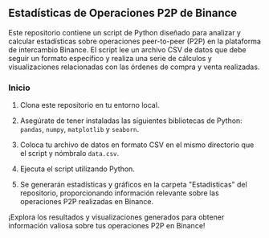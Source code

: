 ## Estadísticas de Operaciones P2P de Binance

Este repositorio contiene un script de Python diseñado para analizar y calcular estadísticas sobre operaciones peer-to-peer (P2P) en la plataforma de intercambio Binance. El script lee un archivo CSV de datos que debe seguir un formato específico y realiza una serie de cálculos y visualizaciones relacionadas con las órdenes de compra y venta realizadas.

### Inicio

1. Clona este repositorio en tu entorno local.

2. Asegúrate de tener instaladas las siguientes bibliotecas de Python: `pandas`, `numpy`, `matplotlib` y `seaborn`.

3. Coloca tu archivo de datos en formato CSV en el mismo directorio que el script y nómbralo `data.csv`.

4. Ejecuta el script utilizando Python.

5. Se generarán estadísticas y gráficos en la carpeta "Estadisticas" del repositorio, proporcionando información relevante sobre las operaciones P2P realizadas en Binance.

¡Explora los resultados y visualizaciones generados para obtener información valiosa sobre tus operaciones P2P en Binance!
